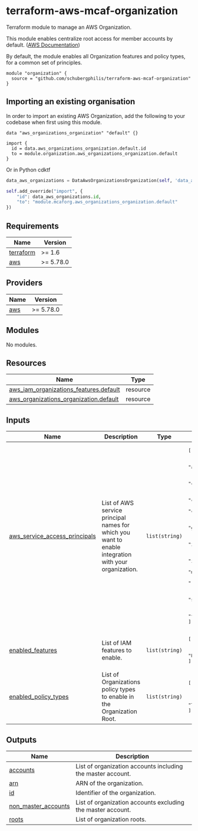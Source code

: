 # terraform-aws-mcaf-organization
Terraform module to manage an AWS Organization.

This module enables centralize root access for member accounts by default. ([AWS Documentation](https://docs.aws.amazon.com/IAM/latest/UserGuide/id_root-enable-root-access.html))


By default, the module enables all Organization features and policy types, for a common set of principles. 

```hcl
module "organization" {
  source = "github.com/schubergphilis/terraform-aws-mcaf-organization"
}
```

## Importing an existing organisation
In order to import an existing AWS Organization, add the following to your codebase when first using this module.

```hcl
data "aws_organizations_organization" "default" {}

import {
  id = data.aws_organizations_organization.default.id
  to = module.organization.aws_organizations_organization.default
}
```
Or in Python cdktf

```python
data_aws_organizations = DataAwsOrganizationsOrganization(self, 'data_aws_organizations')

self.add_override("import", {
    "id": data_aws_organizations.id,
    "to": "module.mcaforg.aws_organizations_organization.default"
})
```

<!-- BEGIN_TF_DOCS -->
## Requirements

| Name | Version |
|------|---------|
| <a name="requirement_terraform"></a> [terraform](#requirement\_terraform) | >= 1.6 |
| <a name="requirement_aws"></a> [aws](#requirement\_aws) | >= 5.78.0 |

## Providers

| Name | Version |
|------|---------|
| <a name="provider_aws"></a> [aws](#provider\_aws) | >= 5.78.0 |

## Modules

No modules.

## Resources

| Name | Type |
|------|------|
| [aws_iam_organizations_features.default](https://registry.terraform.io/providers/hashicorp/aws/latest/docs/resources/iam_organizations_features) | resource |
| [aws_organizations_organization.default](https://registry.terraform.io/providers/hashicorp/aws/latest/docs/resources/organizations_organization) | resource |

## Inputs

| Name | Description | Type | Default | Required |
|------|-------------|------|---------|:--------:|
| <a name="input_aws_service_access_principals"></a> [aws\_service\_access\_principals](#input\_aws\_service\_access\_principals) | List of AWS service principal names for which you want to enable integration with your organization. | `list(string)` | <pre>[<br/>  "account.amazonaws.com",<br/>  "auditmanager.amazonaws.com",<br/>  "backup.amazonaws.com",<br/>  "cloudtrail.amazonaws.com",<br/>  "compute-optimizer.amazonaws.com",<br/>  "config-multiaccountsetup.amazonaws.com",<br/>  "config.amazonaws.com",<br/>  "controltower.amazonaws.com",<br/>  "guardduty.amazonaws.com",<br/>  "health.amazonaws.com",<br/>  "iam.amazonaws.com",<br/>  "inspector2.amazonaws.com",<br/>  "ipam.amazonaws.com",<br/>  "malware-protection.guardduty.amazonaws.com",<br/>  "ram.amazonaws.com",<br/>  "reporting.trustedadvisor.amazonaws.com",<br/>  "securityhub.amazonaws.com",<br/>  "sso.amazonaws.com",<br/>  "tagpolicies.tag.amazonaws.com"<br/>]</pre> | no |
| <a name="input_enabled_features"></a> [enabled\_features](#input\_enabled\_features) | List of IAM features to enable. | `list(string)` | <pre>[<br/>  "RootCredentialsManagement",<br/>  "RootSessions"<br/>]</pre> | no |
| <a name="input_enabled_policy_types"></a> [enabled\_policy\_types](#input\_enabled\_policy\_types) | List of Organizations policy types to enable in the Organization Root. | `list(string)` | <pre>[<br/>  "BACKUP_POLICY",<br/>  "SERVICE_CONTROL_POLICY",<br/>  "TAG_POLICY"<br/>]</pre> | no |

## Outputs

| Name | Description |
|------|-------------|
| <a name="output_accounts"></a> [accounts](#output\_accounts) | List of organization accounts including the master account. |
| <a name="output_arn"></a> [arn](#output\_arn) | ARN of the organization. |
| <a name="output_id"></a> [id](#output\_id) | Identifier of the organization. |
| <a name="output_non_master_accounts"></a> [non\_master\_accounts](#output\_non\_master\_accounts) | List of organization accounts excluding the master account. |
| <a name="output_roots"></a> [roots](#output\_roots) | List of organization roots. |
<!-- END_TF_DOCS -->